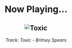 <div align="center"> 
<h1>Now Playing...</h1>

![Toxic](https://i.scdn.co/image/ab67616d00001e02efc6988972cb04105f002cd4)
--
_<p>Track: Toxic - Britney Spears </p>_
</div>
